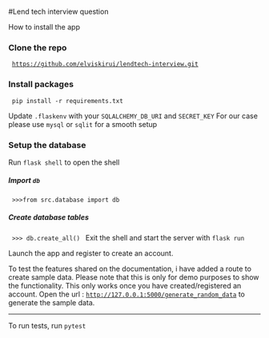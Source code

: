 #Lend tech interview question  
  
How to install the app  
  
### Clone the repo  
<code> https://github.com/elviskirui/lendtech-interview.git  </code>
  
### Install packages  
  
<code> pip install -r requirements.txt </code>

 Update <code>.flaskenv</code> with your <code>SQLALCHEMY_DB_URI</code> and <code>SECRET_KEY</code>
 For our case please use <code>mysql</code> or <code>sqlit</code> for a smooth setup
 
### Setup the database
Run <code>flask shell</code> to open the shell
##### Import <code>db</code>
<code> >>>from src.database import db</code>
##### Create database tables
<code> >>> db.create_all() </code>
Exit the shell and start the server with 
<code>flask run</code>

Launch the app and register to create an account.

To test the features shared on the documentation, i have added a route to create sample data. Please note that this is only for demo purposes to show the functionality. This only works once you have created/registered an account.
Open the url : <code>http://127.0.0.1:5000/generate_random_data</code> to generate the sample data.
________

To run tests, run 
<code>pytest</code>